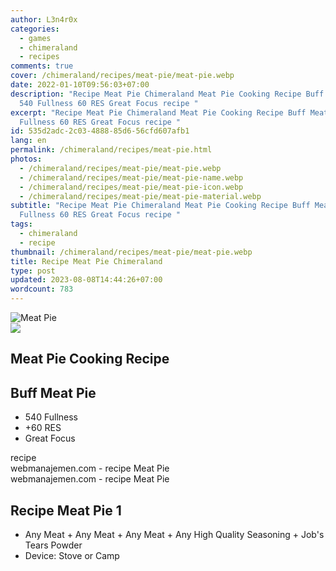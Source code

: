```yaml
---
author: L3n4r0x
categories:
  - games
  - chimeraland
  - recipes
comments: true
cover: /chimeraland/recipes/meat-pie/meat-pie.webp
date: 2022-01-10T09:56:03+07:00
description: "Recipe Meat Pie Chimeraland Meat Pie Cooking Recipe Buff Meat Pie
  540 Fullness 60 RES Great Focus recipe "
excerpt: "Recipe Meat Pie Chimeraland Meat Pie Cooking Recipe Buff Meat Pie 540
  Fullness 60 RES Great Focus recipe "
id: 535d2adc-2c03-4888-85d6-56cfd607afb1
lang: en
permalink: /chimeraland/recipes/meat-pie.html
photos:
  - /chimeraland/recipes/meat-pie/meat-pie.webp
  - /chimeraland/recipes/meat-pie/meat-pie-name.webp
  - /chimeraland/recipes/meat-pie/meat-pie-icon.webp
  - /chimeraland/recipes/meat-pie/meat-pie-material.webp
subtitle: "Recipe Meat Pie Chimeraland Meat Pie Cooking Recipe Buff Meat Pie 540
  Fullness 60 RES Great Focus recipe "
tags:
  - chimeraland
  - recipe
thumbnail: /chimeraland/recipes/meat-pie/meat-pie.webp
title: Recipe Meat Pie Chimeraland
type: post
updated: 2023-08-08T14:44:26+07:00
wordcount: 783
---
```


<link
  rel="stylesheet"
  href="https://rawcdn.githack.com/dimaslanjaka/Web-Manajemen/870a349/css/bootstrap-5-3-0-alpha3-wrapper.css"
/>
<section id="bootstrap-wrapper">
  <div data-bs-theme="dark">
    <div class="card mb-2">
      <div class="card-body">
        <div class="row g-0">
          <div class="col-sm-4 position-relative mb-2">
            <img
              src="https://www.webmanajemen.com/chimeraland/recipes/meat-pie/meat-pie-material.webp"
              class="card-img fit-cover w-100 h-100"
              alt="Meat Pie"
              data-fancybox="true"
            />
          </div>
          <div class="col-sm-8 mb-2">
            <div class="card-body">
              <div class="d-flex flex-row align-items-center mb-3">
                <img
                  class="d-inline-block me-2"
                  src="https://www.webmanajemen.com/chimeraland/recipes/meat-pie/meat-pie-icon.webp"
                  width="auto"
                  height="auto"
                  style="vertical-align: middle"
                />
                <h2 class="fs-5">Meat Pie Cooking Recipe</h2>
              </div>
              <h2 class="card-title fs-5">Buff Meat Pie</h2>
              <div class="card-text">
                <ul>
                  <li>540 Fullness</li>
                  <li>+60 RES</li>
                  <li>Great Focus</li>
                </ul>
              </div>
              <span class="badge rounded-pill">recipe</span>
            </div>
            <div class="card-footer text-end text-muted mt-auto">
              webmanajemen.com - recipe Meat Pie
            </div>
          </div>
        </div>
      </div>
      <div class="card-footer text-end text-muted">
        webmanajemen.com - recipe Meat Pie
      </div>
    </div>
    <div class="row mb-2">
      <div class="col-12 col-lg-6 recipe-item mb-2">
        <div class="card">
          <div class="card-body">
            <h2 class="card-title fs-5">Recipe Meat Pie 1</h2>
            <div class="card-text">
              <ul>
                <li>
                  Any Meat<span> + </span>Any Meat<span> + </span>Any Meat<span>
                    + </span
                  >Any High Quality Seasoning<span> + </span>Job&#x27;s Tears
                  Powder
                </li>
                <li>Device: Stove or Camp</li>
              </ul>
            </div>
          </div>
        </div>
      </div>
    </div>
  </div>
</section>